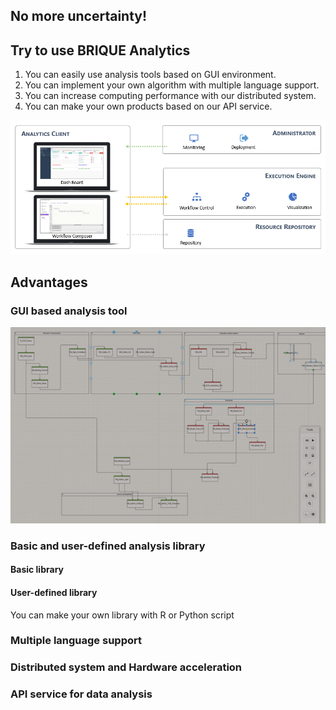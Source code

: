 ## No more uncertainty!


## Try to use BRIQUE Analytics
1. You can easily use analysis tools based on GUI environment.
2. You can implement your own algorithm with multiple language support.
3. You can increase computing performance with our distributed system.
4. You can make your own products based on our API service.


![Composition](ba_composition.PNG)


## Advantages

### GUI based analysis tool
![Workflow](ba_workflow.PNG)

### Basic and user-defined analysis library
#### Basic library
#### User-defined library
You can make your own library with R or Python script

### Multiple language support

### Distributed system and Hardware acceleration

### API service for data analysis
